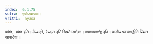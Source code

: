```yaml
---
index:  6.1.75
sutra:  एचोऽयवायावः।
vritti:  nyasa
---
```


`कयेते, ययेते` इति। के+एते, ये+एत इति स्थितेऽयादेशः। `वायाववरुणद्धि` इति। वायौ+अवरुणद्धीति स्थित आवादेशः॥

